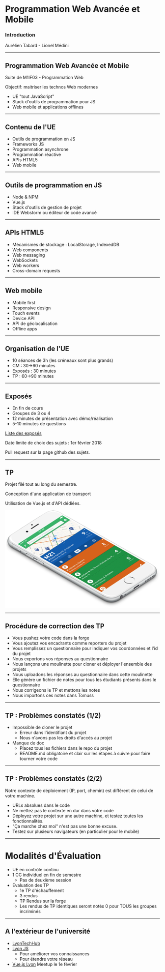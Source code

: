 <!-- $theme: gaia -->
<!-- page_number: true -->



# Programmation Web Avancée et Mobile

### Introduction

Aurélien Tabard - Lionel Médini


---

## Programmation Web Avancée et Mobile

Suite de M1IF03 - Programmation Web

Objectif: maitriser les technos Web modernes

- UE "tout JavaScript"
- Stack d'outils de programmation pour JS
- Web mobile et applications offlines

---
## Contenu de l'UE

- Outils de programmation en JS
- Frameworks JS
- Programmation asynchrone
- Programmation réactive
- APIs HTML5
- Web mobile

---

## Outils de programmation en JS

- Node & NPM
- Vue.js
- Stack d'outils de gestion de projet
- IDE Webstorm ou éditeur de code avancé

---

## APIs HTML5
- Mécanismes de stockage : LocalStorage, IndexedDB
- Web components
- Web messaging
- WebSockets
- Web workers
- Cross-domain requests

---
## Web mobile

- Mobile first
- Responsive design
- Touch events
- Device API
- API de géolocalisation
- Offline apps


---

## Organisation de l'UE

- 10 séances de 3h (les créneaux sont plus grands)
- CM : 30->60 minutes
- Exposés : 30 minutes
- TP : 60->90 minutes

---

## Exposés

- En fin de cours
- Groupes de 3 ou 4
- 12 minutes de présentation avec démo/réalisation
- 5-10 minutes de questions

[Liste des exposés](https://aurelient.github.io/mif13/2018/exposes)

Date limite de choix des sujets : 1er février 2018

Pull request sur la page github des sujets.

---

## TP

Projet filé tout au long du semestre.

Conception d'une application de transport

Utilisation de Vue.js et d'API dédiées.

![](iphone@2x.png)

---
## Procédure de correction des TP

  - Vous pushez votre code dans la forge
  - Vous ajoutez vos encadrants comme reporters du projet
  - Vous remplissez un questionnaire pour indiquer vos coordonnées et l'id du projet
  - Nous exportons vos réponses au questionnaire
  - Nous lançons une moulinette pour cloner et déployer l'ensemble des projets
  - Nous uploadons les réponses au questionnaire dans cette moulinette
  - Elle génère un fichier de notes pour tous les étudiants présents dans le questionnaire
  - Nous corrigeons le TP et mettons les notes
  - Nous importons ces notes dans Tomuss

---

## TP : Problèmes constatés (1/2)

- Impossible de cloner le projet
  - Erreur dans l'identifiant du projet
  - Nous n'avons pas les droits d'accès au projet
- Manque de doc
  -  Placez tous les fichiers dans le repo du projet
  -  README.md obligatoire et clair sur les étapes à suivre pour faire tourner votre code


---

## TP : Problèmes constatés (2/2)

Notre contexte de déploiement (IP, port, chemin) est différent de celui de votre machine.
  - URLs absolues dans le code
  - Ne mettez pas le contexte en dur dans votre code
  - Déployez votre projet sur une autre machine, et testez toutes les fonctionnalités.
  - "Ça marche chez moi" n'est pas une bonne excuse.
  - Testez sur plusieurs navigateurs (en particulier pour le mobile)

---

# Modalités d'Évaluation

- UE en contrôle continu
- 1 CC individuel en fin de semestre
  - Pas de deuxième session
- Évaluation des TP
  - 1e TP d'échauffement
  - 3 rendus
  - TP Rendus sur la forge
  - Les rendus de TP identiques seront notés 0 pour TOUS les groupes incriminés


---

## A l'extérieur de l'université
- [LyonTechHub](http://www.lyontechhub.org/#!/)
- [Lyon JS](https://www.meetup.com/LyonJS/)
  - Pour améliorer vos connaissances
  - Pour étendre votre réseau
- [Vue.js Lyon](https://www.meetup.com/Vue-js-Lyon/) Meetup le 1e février
